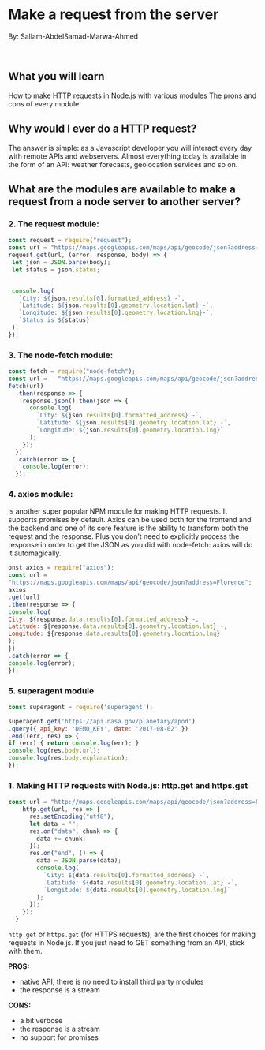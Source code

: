 # Make a request from the server
By: Sallam-AbdelSamad-Marwa-Ahmed


</br>

## What you will learn
How to make HTTP requests in Node.js with various modules
The prons and cons of every module

## Why would I ever do a HTTP request?
The answer is simple: as a Javascript developer you will interact every day with remote APIs and webservers. Almost everything today is available in the form of an API: weather forecasts, geolocation services and so on.
<br>

## What are the modules are available to make a request from a node server to another server?



### 2. The request module:


``` js
const request = require("request");
const url = "https://maps.googleapis.com/maps/api/geocode/json?address=Florence";
request.get(url, (error, response, body) => {
 let json = JSON.parse(body);
 let status = json.status;


 console.log(
   `City: ${json.results[0].formatted_address} -`,
   `Latitude: ${json.results[0].geometry.location.lat} -`,
   `Longitude: ${json.results[0].geometry.location.lng}-`,
   `Status is ${status}`
 );
});
```

### 3. The node-fetch module:
``` js
const fetch = require("node-fetch");
const url =   "https://maps.googleapis.com/maps/api/geocode/json?address=USA";
fetch(url)
  .then(response => {
    response.json().then(json => {
      console.log(
        `City: ${json.results[0].formatted_address} -`,
        `Latitude: ${json.results[0].geometry.location.lat} -`,
        `Longitude: ${json.results[0].geometry.location.lng}`
      );
    });
  })
  .catch(error => {
    console.log(error);
  });
```
### 4. axios module:</br>
is another super popular NPM module for making HTTP requests. It supports promises by default. Axios can be used both for the frontend and the backend and one of its core feature is the ability to transform both the request and the response. Plus you don’t need to explicitly process the response in order to get the JSON as you did with node-fetch: axios will do it automagically.
```js
onst axios = require("axios");
const url =
"https://maps.googleapis.com/maps/api/geocode/json?address=Florence";
axios
.get(url)
.then(response => {
console.log(
City: ${response.data.results[0].formatted_address} -,
Latitude: ${response.data.results[0].geometry.location.lat} -,
Longitude: ${response.data.results[0].geometry.location.lng}
);
})
.catch(error => {
console.log(error);
});
```
### 5. superagent module

``` js
const superagent = require('superagent');

superagent.get('https://api.nasa.gov/planetary/apod')
.query({ api_key: 'DEMO_KEY', date: '2017-08-02' })
.end((err, res) => {
if (err) { return console.log(err); }
console.log(res.body.url);
console.log(res.body.explanation);
}); `
```


### 1. Making HTTP requests with Node.js: http.get and https.get


```js
const url = "http://maps.googleapis.com/maps/api/geocode/json?address=Florence";
    http.get(url, res => {
      res.setEncoding("utf8");
      let data = "";
      res.on("data", chunk => {
        data += chunk;
      });
      res.on("end", () => {
        data = JSON.parse(data);
        console.log(
          `City: ${data.results[0].formatted_address} -`,
          `Latitude: ${data.results[0].geometry.location.lat} -`,
          `Longitude: ${data.results[0].geometry.location.lng}`
        );
      });
    });
  }
```

`http.get` or `https.get` (for HTTPS requests), are the first choices for making requests in Node.js. If you just need to GET something from an API, stick with them.

**PROS:**

* native API, there is no need to install third party modules
* the response is a stream

**CONS:**

* a bit verbose
* the response is a stream
* no support for promises

